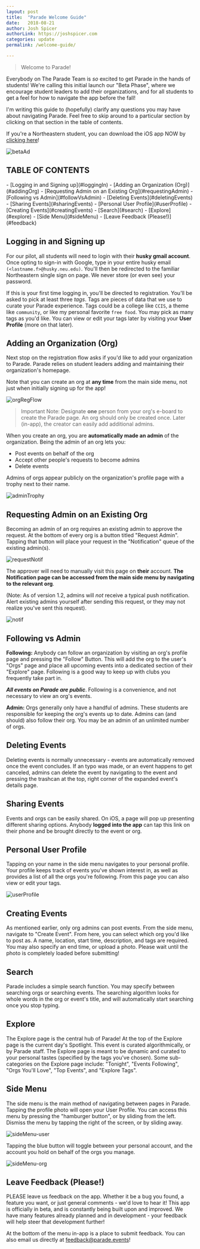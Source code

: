 ```yaml
---
layout: post
title:  "Parade Welcome Guide"
date:   2018-08-21
author: Josh Spicer
authorLink: https://joshspicer.com
categories: update
permalink: /welcome-guide/

---
```


> Welcome to Parade!

Everybody on The Parade Team is *so* excited to get Parade in the hands of students! We're calling this initial launch our "Beta Phase", where
we encourage student leaders to add their organizations, and for all students to get a feel for how to navigate the app before the fall!

I'm writing this guide to (hopefully) clarify any questions you may have about navigating Parade. Feel free to skip around to a particular section by clicking
on that section in the table of contents.

If you're a Northeastern student, you can download the iOS app NOW by [clicking here](https://itunes.apple.com/us/app/parade-events/id1380171412?ls=1&mt=8)!

![betaAd]({{site.url}}/{{site.baseurl}}/assets/resources-welcome/betaAd.png)


<h2>TABLE OF CONTENTS</h2>
- [Logging in and Signing up](#loggingIn)
- [Adding an Organization (Org)](#addingOrg)
- [Requesting Admin on an Existing Org](#requestingAdmin)
- [Following vs Admin](#followVsAdmin)
- [Deleting Events](#deletingEvents)
- [Sharing Events](#sharingEvents)
- [Personal User Profile](#userProfile)
- [Creating Events](#creatingEvents)
- [Search](#search)
- [Explore](#explore)
- [Side Menu](#sideMenu)
- [Leave Feedback (Please!)](#feedback)



<a id="loggingIn"></a>
<h2>Logging in and Signing up</h2>

For our pilot, all students will need to login with their **husky gmail account**. Once opting to sign-in with Google, type in your entire husky email `(<lastname.f>@husky.neu.edu)`. You'll then be redirected to the familiar Northeastern single sign on page. We never store (or even see) your password.

If this is your first time logging in, you'll be directed to registration.  You'll be asked to pick at least three *tags*. Tags are pieces of data that
we use to curate your Parade experience.  Tags could be a college like `CCIS`, a theme like `community`, or like my personal favorite `free food`. You may pick as many tags as you'd like. You can view or edit your tags later by visiting your **User Profile** (more on that later).

<a id="addingOrg"></a>
<h2>Adding an Organization (Org)</h2>

Next stop on the registration flow asks if you'd like to add your organization to Parade. Parade relies on student leaders adding and
maintaining their organization's homepage.

Note that you can create an org at **any time** from the main side menu, not just when initially signing up for the app!

![orgRegFlow]({{site.url}}/{{site.baseurl}}/assets/resources-welcome/orgRegFlow.png)


>Important Note: Designate **one** person from your org's e-board to create the Parade page. An org should only be created once.
 Later (in-app), the creator can easily add additional admins.


When you create an org, you are **automatically made an admin** of the organization.  Being the admin of an org lets you:
- Post events on behalf of the org
- Accept other people's requests to become admins
- Delete events

Admins of orgs appear publicly on the organization's profile page with a trophy next to their name.

![adminTrophy]({{site.url}}/{{site.baseurl}}/assets/resources-welcome/adminTrophy.png)

<a id="requestingAdmin"></a>
<h2>Requesting Admin on an Existing Org</h2>

Becoming an admin of an org requires an existing admin to approve the request. At the bottom of every org is a button titled "Request Admin". Tapping that
button will place your request in the "Notification" queue of the existing admin(s).

![requestNotif]({{site.url}}/{{site.baseurl}}/assets/resources-welcome/requestNotif.png)

The approver will need to manually visit this page on **their** account. **The Notification page can be accessed from the main side menu by
navigating to the relevant org**.

(Note: As of version 1.2, admins will *not* receive a typical push notification. Alert existing admins yourself after sending this request, or they
  may not realize you've sent this request).

![notif]({{site.url}}/{{site.baseurl}}/assets/resources-welcome/notif.png)


<a id="followVsAdmin"></a>
<h2>Following vs Admin</h2>

**Following:** Anybody can follow an organization by visiting an org's profile page and pressing the "Follow" Button. This will add the org to the user's
"Orgs" page and place all upcoming events into a dedicated section of their "Explore" page. Following is a good way to keep up with clubs you frequently take part in.

***All events on Parade are public***. Following is a convenience, and not necessary to view an org's events.

**Admin:** Orgs generally only have a handful of admins. These students are responsible for keeping the org's events up to date. Admins can (and should) also follow their
org. You may be an admin of an unlimited number of orgs.

<a id="deletingEvents"></a>
<h2>Deleting Events</h2>
Deleting events is normally unnecessary - events are automatically removed once the event concludes.
If an typo was made, or an event happens to get canceled, admins can delete the event by navigating to the event and pressing the trashcan at the top, right corner
of the expanded event's details page.

<a id="sharingEvents"></a>
<h2>Sharing Events</h2>

Events and orgs can be easily shared. On iOS, a page will pop up presenting different sharing options. Anybody **logged into the app**
can tap this link on their phone and be brought directly to the event or org.

<a id="userProfile"></a>
<h2>Personal User Profile</h2>
Tapping on your name in the side menu navigates to your personal profile. Your profile keeps track of events you've shown interest in, as
well as provides a list of all the orgs you're following.  From this page you can also view or edit your tags.

![userProfile]({{site.url}}/{{site.baseurl}}/assets/resources-welcome/userProfile.png)

<a id="creatingEvents"></a>
<h2>Creating Events</h2>
As mentioned earlier, only org admins can post events. From the side menu, navigate to "Create Event". From here, you can select which org you'd like to post as.
A name, location, start time, description, and tags are required.  You may also specify an end time, or upload a photo. Please wait until the photo is completely
loaded before submitting!


<a id="search"></a>
<h2>Search</h2>
Parade includes a simple search function. You may specify between searching orgs or searching events. The searching algorithm looks for whole words in the
org or event's title, and will automatically start searching once you stop typing.

<a id="explore"></a>
<h2>Explore</h2>
The Explore page is the central hub of Parade! At the top of the Explore page is the current day's Spotlight. This event is curated algorithmically, or by Parade
staff. The Explore page is meant to be dynamic and curated to your personal tastes (specified by the tags you've chosen).  Some sub-categories
on the Explore page include: "Tonight", "Events Following", "Orgs You'll Love", "Top Events", and "Explore Tags".

<a id="sideMenu"></a>
<h2>Side Menu</h2>
The side menu is the main method of navigating between pages in Parade. Tapping the profile photo will
open your User Profile. You can access this menu by pressing the "hamburger button", or by sliding from the left.
Dismiss the menu by tapping the right of the screen, or by sliding away.

![sideMenu-user]({{site.url}}/{{site.baseurl}}/assets/resources-welcome/sideMenu-user.png)


Tapping the blue button will toggle between your personal account, and the account you
hold on behalf of the orgs you manage.

![sideMenu-org]({{site.url}}/{{site.baseurl}}/assets/resources-welcome/sideMenu-org.png)

<a id="feedback"></a>
<h2>Leave Feedback (Please!)</h2>
PLEASE leave us feedback on the app. Whether it be a bug you found, a feature you want, or just general comments - we'd love to hear it!  This app
is officially in beta, and is constantly being built upon and improved. We have many features already planned and in development - your feedback will help steer that development further!

At the bottom of the menu in-app is a place to submit feedback. You can also email us directly at [feedback@parade.events](mailto:feedback@parade.events)!

